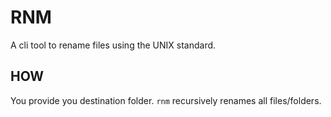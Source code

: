 # RNM

A cli tool to rename files using the UNIX standard.

## HOW

You provide you destination folder. `rnm` recursively renames all files/folders.
